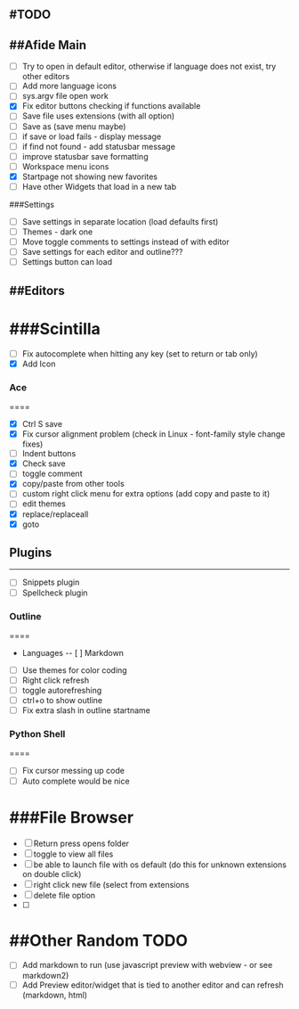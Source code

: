 #TODO
----

##Afide Main
----
- [ ] Try to open in default editor, otherwise if language does not exist, try other editors
- [ ] Add more language icons
- [ ] sys.argv file open work
- [x] Fix editor buttons checking if functions available
- [ ] Save file uses extensions (with all option)
- [ ] Save as (save menu maybe)
- [ ] if save or load fails - display message
- [ ] if find not found - add statusbar message
- [ ] improve statusbar save formatting
- [ ] Workspace menu icons
- [x] Startpage not showing new favorites
- [ ] Have other Widgets that load in a new tab

###Settings
- [ ] Save settings in separate location (load defaults first)
- [ ] Themes - dark one
- [ ] Move toggle comments to settings instead of with editor
- [ ] Save settings for each editor and outline???
- [ ] Settings button can load 

##Editors
----

###Scintilla
====
- [ ] Fix autocomplete when hitting any key (set to return or tab only)
- [x] Add Icon

### Ace
====
- [x] Ctrl S save
- [x] Fix cursor alignment problem (check in Linux - font-family style change fixes)
- [ ] Indent buttons
- [x] Check save
- [ ] toggle comment
- [x] copy/paste from other tools
- [ ] custom right click menu for extra options (add copy and paste to it)
- [ ] edit themes
- [x] replace/replaceall
- [x] goto

## Plugins
----
- [ ] Snippets plugin
- [ ] Spellcheck plugin

### Outline
====
- Languages
-- [ ] Markdown
- [ ] Use themes for color coding
- [ ] Right click refresh
- [ ] toggle autorefreshing
- [ ] ctrl+o to show outline
- [ ] Fix extra slash in outline startname

### Python Shell
====
- [ ] Fix cursor messing up code
- [ ] Auto complete would be nice

###File Browser
====
- [ ] Return press opens folder
- [ ] toggle to view all files
- [ ] be able to launch file with os default (do this for unknown extensions on double click)
- [ ] right click new file (select from extensions
- [ ] delete file option
- [ ] 


##Other Random TODO
====
- [ ] Add markdown to run (use javascript preview with webview - or see markdown2)
- [ ] Add Preview editor/widget that is tied to another editor and can refresh (markdown, html)
